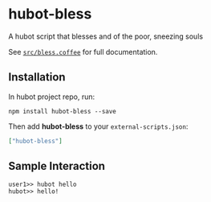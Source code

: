 # hubot-bless

A hubot script that blesses and of the poor, sneezing souls

See [`src/bless.coffee`](src/bless.coffee) for full documentation.

## Installation

In hubot project repo, run:

`npm install hubot-bless --save`

Then add **hubot-bless** to your `external-scripts.json`:

```json
["hubot-bless"]
```

## Sample Interaction

```
user1>> hubot hello
hubot>> hello!
```
